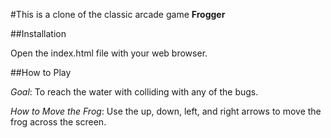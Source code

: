 #This is a clone of the classic arcade game **Frogger**

##Installation

Open the index.html file with your web browser.

##How to Play

_Goal_: To reach the water with colliding with any of the bugs.

_How to Move the Frog_: Use the up, down, left, and right arrows to move the frog across the screen.
